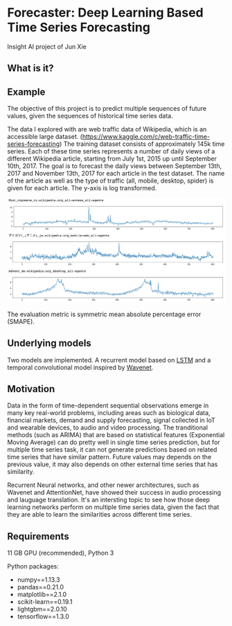 # Forecaster: Deep Learning Based Time Series Forecasting

Insight AI project of Jun Xie

## What is it?

## Example
The objective of this project is to predict multiple sequences of future values, given the sequences of historical time series data.

The data I explored with are web traffic data of Wikipedia, which is an accessible large dataset. (https://www.kaggle.com/c/web-traffic-time-series-forecasting) The training dataset consists of approximately 145k time series. Each of these time series represents a number of daily views of a different Wikipedia article, starting from July 1st, 2015 up until September 10th, 2017. The goal is to forecast the daily views between September 13th, 2017 and November 13th, 2017 for each article in the test dataset. The name of the article as well as the type of traffic (all, mobile, desktop, spider) is given for each article. The y-axis is log transformed.
<p align="center">
  <img src="figures/wiki_data1.png">
</p>

The evaluation metric is symmetric mean absolute percentage error (SMAPE).

## Underlying models
Two models are implemented. A recurrent model based on [LSTM](http://colah.github.io/posts/2015-08-Understanding-LSTMs/) and a temporal convolutional model inspired by [Wavenet](https://deepmind.com/blog/wavenet-generative-model-raw-audio/).

## Motivation
Data in the form of time-dependent sequential observations emerge in many key real-world problems, including areas such as biological data, financial markets, demand and supply forecasting, signal collected in IoT and wearable devices, to audio and video processing. The tranditional methods (such as ARIMA) that are based on statistical features (Exponential Moving Average) can do pretty well in single time series prediction, but for multiple time series task, it can not generate predictions based on related time series that have similar pattern. Future values may depends on the previous value, it may also depends on other external time series that has similarity. 

Recurrent Neural networks, and other newer architectures, such as Wavenet and AttentionNet, have showed their success in audio processing and lauguage translation. It's an intersting topic to see how those deep learning networks perform on multiple time series data, given the fact that they are able to learn the similarities across different time series.

## Requirements
11 GB GPU (recommended), Python 3

Python packages:
- numpy==1.13.3
- pandas==0.21.0
- matplotlib==2.1.0
- scikit-learn==0.19.1
- lightgbm==2.0.10
- tensorflow==1.3.0